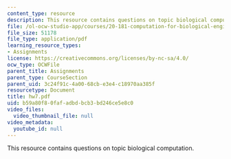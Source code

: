 ```yaml
---
content_type: resource
description: This resource contains questions on topic biological computation.
file: /ol-ocw-studio-app/courses/20-181-computation-for-biological-engineers-fall-2006/b59a80f80fafadbdbcb3bd246ce5e8c0_hw7.pdf
file_size: 51178
file_type: application/pdf
learning_resource_types:
- Assignments
license: https://creativecommons.org/licenses/by-nc-sa/4.0/
ocw_type: OCWFile
parent_title: Assignments
parent_type: CourseSection
parent_uid: 3c24f91c-4a00-68cb-e3e4-c18970aa385f
resourcetype: Document
title: hw7.pdf
uid: b59a80f8-0faf-adbd-bcb3-bd246ce5e8c0
video_files:
  video_thumbnail_file: null
video_metadata:
  youtube_id: null
---
```

This resource contains questions on topic biological computation.